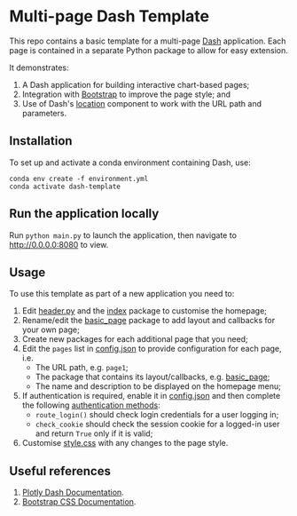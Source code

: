 # Multi-page Dash Template

This repo contains a basic template for a multi-page [Dash](https://dash.plot.ly/) application. Each page is contained in a separate Python package to allow for easy extension.

It demonstrates:

1.  A Dash application for building interactive chart-based pages;
2.  Integration with [Bootstrap](https://getbootstrap.com/) to improve the page style; and
3.  Use of Dash's [location](https://dash.plot.ly/dash-core-components/location) component to work with the URL path and parameters.

## Installation

To set up and activate a conda environment containing Dash, use:

    conda env create -f environment.yml
    conda activate dash-template

## Run the application locally

Run `python main.py` to launch the application, then navigate to http://0.0.0.0:8080 to view.

## Usage

To use this template as part of a new application you need to:

1.  Edit [header.py](header.py) and the [index](index) package to customise the homepage;
2.  Rename/edit the [basic_page](basic_page) package to add layout and callbacks for your own page;
3.  Create new packages for each additional page that you need;
4.  Edit the `pages` list in [config.json](config.json) to provide configuration for each page, i.e.
    *   The URL path, e.g. `page1`;
    *   The package that contains its layout/callbacks, e.g. [basic_page](basic_page);
    *   The name and description to be displayed on the homepage menu;
5.  If authentication is required, enable it in [config.json](config.json) and then complete the following [authentication methods](authentication/logic.py):
    *   `route_login()` should check login credentials for a user logging in;
    *   `check_cookie` should check the session cookie for a logged-in user and return `True` only if it is valid;
6.  Customise [style.css](assets/style.css) with any changes to the page style.

## Useful references

1.  [Plotly Dash Documentation](https://dash.plot.ly/).
2.  [Bootstrap CSS Documentation](https://getbootstrap.com/docs/4.0/getting-started/introduction/).
